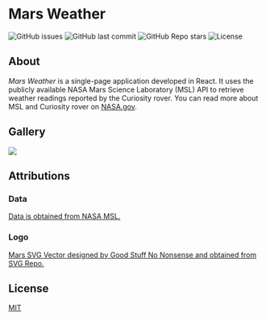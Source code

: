 # Mars Weather

![GitHub issues](https://img.shields.io/github/issues/seaneoo/mars?style=flat-square) ![GitHub last commit](https://img.shields.io/github/last-commit/seaneoo/mars?style=flat-square) ![GitHub Repo stars](https://img.shields.io/github/stars/seaneoo/mars?style=flat-square) ![License](https://img.shields.io/github/license/seaneoo/mars?color=9c9c9c&style=flat-square)

## About

*Mars Weather* is a single-page application developed in React. It uses the publicly available NASA Mars Science
Laboratory (MSL) API to retrieve weather readings reported by the Curiosity rover. You can read more about MSL and
Curiosity rover on [NASA.gov](https://mars.nasa.gov/msl/home/).

## Gallery

![](https://i.imgur.com/SwAmJQJ.png)

## Attributions

### Data

[Data is obtained from NASA MSL.](https://science.nasa.gov/mission/msl-curiosity/)

### Logo

[Mars SVG Vector designed by Good Stuff No Nonsense and obtained from SVG Repo.](https://www.svgrepo.com/svg/440497/mars)

## License

[MIT](LICENSE)